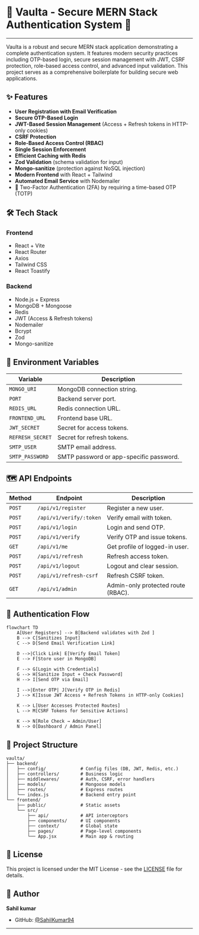 


# 🚀 Vaulta - Secure MERN Stack Authentication System 🚀

---



Vaulta is a robust and secure MERN stack application demonstrating a complete authentication system. It features modern security practices including OTP-based login, secure session management with JWT, CSRF protection, role-based access control, and advanced input validation. This project serves as a comprehensive boilerplate for building secure web applications.

## ✨ Features

* **User Registration with Email Verification**
* **Secure OTP-Based Login**
* **JWT-Based Session Management** (Access + Refresh tokens in HTTP-only cookies)
* **CSRF Protection**
* **Role-Based Access Control (RBAC)**
* **Single Session Enforcement**
* **Efficient Caching with Redis**
* **Zod Validation** (schema validation for input)
* **Mongo-sanitize** (protection against NoSQL injection)
* **Modern Frontend** with React + Tailwind
* **Automated Email Service** with Nodemailer
* 🔐 Two-Factor Authentication (2FA) by requiring a time-based OTP (TOTP)

## 🛠️ Tech Stack

### Frontend

* React + Vite
* React Router
* Axios
* Tailwind CSS
* React Toastify

### Backend

* Node.js + Express
* MongoDB + Mongoose
* Redis
* JWT (Access & Refresh tokens)
* Nodemailer
* Bcrypt
* Zod
* Mongo-sanitize

## 🔑 Environment Variables

| Variable         | Description                             |
| ---------------- | --------------------------------------- |
| `MONGO_URI`      | MongoDB connection string.              |
| `PORT`           | Backend server port.                    |
| `REDIS_URL`      | Redis connection URL.                   |
| `FRONTEND_URL`   | Frontend base URL.                      |
| `JWT_SECRET`     | Secret for access tokens.               |
| `REFRESH_SECRET` | Secret for refresh tokens.              |
| `SMTP_USER`      | SMTP email address.                     |
| `SMTP_PASSWORD`  | SMTP password or app-specific password. |

## 🗺️ API Endpoints

| Method | Endpoint                | Description                        |
| ------ | ----------------------- | ---------------------------------- |
| `POST` | `/api/v1/register`      | Register a new user.               |
| `POST` | `/api/v1/verify/:token` | Verify email with token.           |
| `POST` | `/api/v1/login`         | Login and send OTP.                |
| `POST` | `/api/v1/verify`        | Verify OTP and issue tokens.       |
| `GET`  | `/api/v1/me`            | Get profile of logged-in user.     |
| `POST` | `/api/v1/refresh`       | Refresh access token.              |
| `POST` | `/api/v1/logout`        | Logout and clear session.          |
| `POST` | `/api/v1/refresh-csrf`  | Refresh CSRF token.                |
| `GET`  | `/api/v1/admin`         | Admin-only protected route (RBAC). |

## 🔄 Authentication Flow

```mermaid
flowchart TD
    A[User Registers] --> B[Backend validates with Zod ]
    B --> C[Sanitizes Input]
    C --> D[Send Email Verification Link]

    D -->|Click Link| E[Verify Email Token]
    E --> F[Store user in MongoDB]

    F --> G[Login with Credentials]
    G --> H[Sanitize Input + Check Password]
    H --> I[Send OTP via Email]

    I -->|Enter OTP| J[Verify OTP in Redis]
    J --> K[Issue JWT Access + Refresh Tokens in HTTP-only Cookies]

    K --> L[User Accesses Protected Routes]
    L --> M[CSRF Tokens for Sensitive Actions]

    K --> N[Role Check → Admin/User]
    N --> O[Dashboard / Admin Panel]
```

## 📁 Project Structure

```
vaulta/
├── backend/
│   ├── config/             # Config files (DB, JWT, Redis, etc.)
│   ├── controllers/        # Business logic
│   ├── middlewares/        # Auth, CSRF, error handlers
│   ├── models/             # Mongoose models
│   ├── routes/             # Express routes
│   └── index.js            # Backend entry point
└── frontend/
    ├── public/             # Static assets
    └── src/
        ├── api/            # API interceptors
        ├── components/     # UI components
        ├── context/        # Global state
        ├── pages/          # Page-level components
        └── App.jsx         # Main app & routing
```

## 📜 License

This project is licensed under the MIT License - see the [LICENSE](LICENSE.md) file for details.

## 👤 Author

**Sahil kumar**

* GitHub: [@SahilKumar94](https://github.com/Sahilkumar94)
---


